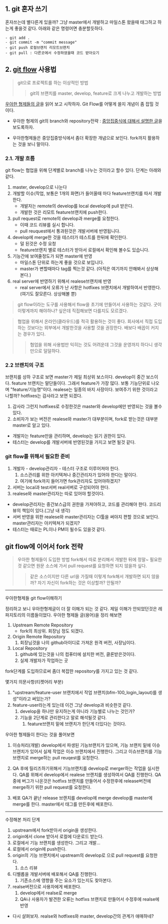 ## 1. git 혼자 쓰기
혼자쓰는데 별다른게 있을까? 그냥 master에서 개발하고 마일스톤 왔을때 태그하고 하는게 좋을것 같다. 아래와 같은 명령어면 충분할듯하다.

	- git add .
	- git commit -m "commit message"
	- git push 로컬브랜치 리모트브랜치
	- git pull : 다른곳에서 수정하였을때 코드 받아오기

## 2. [git flow](https://danielkummer.github.io/git-flow-cheatsheet/index.ko_KR.html) 사용법
> git으로 프로젝트를 하는 이상적인 방법
>> git의 브랜치를 master, develop, feature로 크게 나누고 개발하는 방법

[우아한 형제들의 글](http://woowabros.github.io/experience/2017/10/30/baemin-mobile-git-branch-strategy.html)을 읽어 보고 시작하자. Git Flow를 어떻게 쓸지 개념이 좀 잡힐 것이다.

* 우아한 형제의 git의 branch와 repository전략 : [중앙집중식에 대해서 설명한 글](https://git-scm.com/book/ko/v2/%EB%B6%84%EC%82%B0-%ED%99%98%EA%B2%BD%EC%97%90%EC%84%9C%EC%9D%98-Git-%EB%B6%84%EC%82%B0-%ED%99%98%EA%B2%BD%EC%97%90%EC%84%9C%EC%9D%98-%EC%9B%8C%ED%81%AC%ED%94%8C%EB%A1%9C#_%EC%A4%91%EC%95%99%EC%A7%91%EC%A4%91%EC%8B%9D_%EC%9B%8C%ED%81%AC%ED%94%8C%EB%A1%9C)을 보도록하자.

* 우아한형제들은 중앙집중방식에서 좀더 확장한 개념으로 보인다. fork까지 활용하는 것을 보니 말이다.

### 2.1. 개발 흐름
git flow는 협업을 위해 단계별로 branch를 나누는 것이라고 할수 있다.
단계는 아래와 같다. 
1. master, develop으로 나눈다
2. 개발할 이슈(작업, 보통은 1개의 화면)가 들어올때 마다 feature브랜치를 따서 개발한다.
    - 개발자는 remote의 develop를 local develop에 pull	받은다. 
    - 개발한 것은 리모트 feature브랜치에 push한다.
3. pull request로 remote의 develop과 merge를 요청한다.
    - 이때 코드 리뷰를 실시 합니다.
    - pull reuquest에서 통과된것은 개발서버에 반영됩니다.
4. develop에 merge한 것을 테스터가 테스트를 한뒤에 확인한다. 
    - 덜 된것은 수정 요청
    - feature브랜치 별로 테스터가 받아서 로컬에서 확인해 볼수도 있습니다.
5. 기능간에 보여줄정도가 되면 master에 반영
    - 마일스톤 단위로 하는게 좋을 것으로 보입니다.
    - master가 변할때마다 tag를 찍는것 같다.
   (아직은 여기까지 안해봐서 상상해 본다.)
6. real server에 반영하기 위해서 realese브랜치에 반영
    - real server에서 오류가 난 사항은 hotfixes 브랜치에서 개발하여서 반영한다.(여기도 잘모른다. 상상해볼 뿐)

> git flow이라는 도구를 사용해서 flow을 초기에 만들어서 사용하는 것같다. 굿이 이렇게까지 해야하나? 싶은데 직접해보면 다를지도 모르겠다.

> 협업을 위해서 온라인(클라우드)를 적극 활용하는 것이 좋다. 회사에서 직접 도입하는 것보다는 외부에서 개발한것을 사용할 것을 권장한다. 배보다 배꼽이 커지는 경우가 있다. 
>>협업을 위해 사용법만 익히는 것도 어려운데 그것을 운영까지 하다니 생각만으로 덜덜하다.

### 2.2 브랜치의 구조
브랜치를 상하 구조로 보면 master가 제일 최상위 보스이다. develop이 중간 보스이다. feature 브랜치는 말단들이다. 그래서 feature가 가장 많다. 보통 기능단위로 나오며 "feature/기능명"이다. realese는 일종의 바지 사장이다. 보여주기 위한 것이라고 나할까? hotfixes는 감사라고 보면 되겠다. 
1. 감사라 그런지 hotfixes로 수정한것은 master와 develop에만 반영되는 것을 볼수 있다.
2. 소비자가 보는 버전은 realese와 master가 대부분이며, fork로 받는것은 대부분 master로 알고 있다.

* 개발자는 feature만을 관리하며, develop는 읽기 권한이 있다.
* 테스터는 develop를 개발서버에 반영된것을 가지고 보면 될것 같다.

### git flow를 위해서 필요한 준비
1. 개발자 - develop관리자 - 테스터 구조로 이루어져야 한다. 
   1. 소스관리를 위한 아키텍쳐나 중간관리자가 있어야 한다는 말이다.
   2. 여기에 fork까지 들어가면 fork관리자도 있어야하겠지?
2. 서버는 local과 test서버 real서버로 구성되어야 한다.
3. realese와 master관리자는 따로 있어야 할것이다.

* develop관리자는 중간보스급의 권한을 가져야하고, 코드를 관리해야 한다. 코드리뷰의 책임이 있다.(그냥 내 생각)
* 서버 반영을 위한 realese와 master관리자는 CI툴을 써야지 편할 것으로 보인다. master관리자는 아키텍쳐가 되겠지?
* 테스터는 때로는 PL이나 PM이 될수도 있을것 같다.

## git flow에 이어서 fork 전략
> 우아한 형제들이 도입한 방법
> fork해서 따로 분리해서 개발한 뒤에 정말~ 필요한것 같으면 원문 소스에 가서 pull request를 요청하면 되지 않을까 싶다.
>> 같은 소스이지만 다른 url을 가질때 이렇게 fork해서 개발하면 되지 않을까? 자기 자신이 fork하는 것은 이상할까? 안될까?
---

우아한형제들 git flow이해하기 

정리하고 보니 우아한형제글이 더 잘 이해가 되는 것 같다.
제일 이해가 안되었던것은 레파지토리의 이름들이었다. 우아한 형제들 글(용어)을 정리 해보면

1. Upstream Remote Repository
	- fork의 최상위. 회장님 정도 되겠다.
2. Origin Remote Repository
   1. 회장님것을 나의 github아이디로 가져온 원격 버전, 사장님이다.
3. Local Repository 
   1. github에 있는것을 나의 컴퓨터에 설치한 버전, 클론받은것이다.
   2. 실제 개발자가 작업하는 곳

fork단계를 도입하므로써 좀더 복잡한 repository를 가지고 있는 것 같다. 

몇가지 의문사항(티켓어리 부분)
1. "upstream/feature-user 브랜치에서 작업 브랜치(bfm-100_login_layout)를 생성"이라고 써있는가?
2. feature-user라는게 있는데 이건 그냥 develop과 비슷한것 같다.
   1. develop을 하나만 유지하는게 아니라 기능별로 나누는 것인가?
   2. 기능을 2단계로 관리한다고 말로 해석될것 같다.
      1. feature브랜치 밑에 브랜치가 한단계 더있다는 것이다.

우아한 형제들이 한다는 것을 풀어보면
1. 이슈처리(개발)
develop에서 파생된 기능브랜치가 있으며, 기능 브랜치 밑에 이슈브랜치가 있어서 실제 작업은 이슈 브랜치에서 진행한다. 그리고 이슈브랜치를 기능 브랜치로 merge하는 pull reuqest를 요청한다.

2. QA
후에 릴리즈하기위해서 기능브랜치를 develop로 merger하는 작업을 실시한다. QA를 위해서 develop에서 realese 브랜치를 생성하여서 QA를 진행한다. QA중에 버그가 나온것은 hotfixs 브랜치를 만들어서 수정한후에 release버전에 merge하기 위한 pull request를 요청한다.

3. 배포
QA가 끝난 release 브랜치를 develop에 merge
develop를 master에 merge를 한다.
master에서 태그를 만든후에 배포한다. 

---

수정해본 처리 단계
1. upstream에서 fork받아서 origin을 생성한다. 
2. origin에서 clone 받아서 로컬에 다운로드 받는다. 
3. 로컬에서 기능 브랜치를 생성한다. 그리고 개발...
4. 로컬에서 origin에 push한다.
5. origin의 기능 브랜치에서 upstream의 develop로 으로 pull request를 요청한다. 
   1. 소스 리뷰
6. 디벨롭을 개발서버에 배포해서 QA를 진행한다. 
   1. 기존소스에 영향을 주는 요소가 있는지도 찾아본다.
7. realse버전으로 사용자에게 배포한다.
   1. develop에서 realse로 merge
   2. QA나 사용자가 발견한 오류는 hotfixs 브랜치로 만들어서 수정후에 realse에 반영

* 다시 살펴보자. realse와 hotfixes와 master, develop간의 관계가 애매하네?
